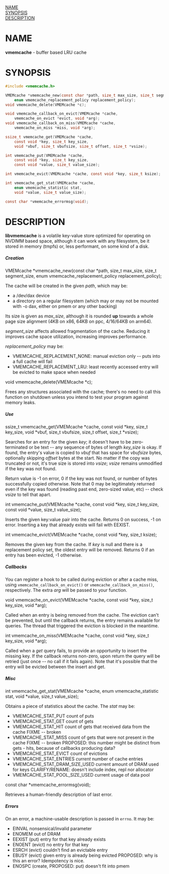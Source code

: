 [NAME](#name)<br />
[SYNOPSIS](#synopsis)<br />
[DESCRIPTION](#description)<br />

# NAME #

**vmemcache** - buffer based LRU cache

# SYNOPSIS #

```c
#include <vmemcache.h>

VMEMcache *vmemcache_new(const char *path, size_t max_size, size_t segment_size,
	enum vmemcache_replacement_policy replacement_policy);
void vmemcache_delete(VMEMcache *c);

void vmemcache_callback_on_evict(VMEMcache *cache,
	vmemcache_on_evict *evict, void *arg);
void vmemcache_callback_on_miss(VMEMcache *cache,
	vmemcache_on_miss *miss, void *arg);

ssize_t vmemcache_get(VMEMcache *cache,
	const void *key, size_t key_size,
	void *vbuf, size_t vbufsize, size_t offset, size_t *vsize);

int vmemcache_put(VMEMcache *cache,
	const void *key, size_t key_size,
	const void *value, size_t value_size);

int vmemcache_evict(VMEMcache *cache, const void *key, size_t ksize);

int vmemcache_get_stat(VMEMcache *cache,
	enum vmemcache_statistic stat,
	void *value, size_t value_size);

const char *vmemcache_errormsg(void);
```

# DESCRIPTION #

**libvmemcache** is a volatile key-value store optimized for operating on
NVDIMM based space, although it can work with any filesystem, be it stored
in memory (tmpfs) or, less performant, on some kind of a disk.


##### Creation #####

VMEMcache *vmemcache_new(const char *path, size_t max_size, size_t segment_size,
	enum vmemcache_replacement_policy replacement_policy);

The cache will be created in the given *path*, which may be:
 * a /dev/dax device
 * a directory on a regular filesystem (which may or may not be mounted with
   -o dax, either on pmem or any other backing)

Its size is given as *max_size*, although it is rounded **up** towards a
whole page size alignment (4KB on x86, 64KB on ppc, 4/16/64KB on arm64).

*segment_size* affects allowed fragmentation of the cache.  Reducing it
improves cache space utilization, increasing improves performance.

*replacement_policy* may be:
 * VMEMCACHE_REPLACEMENT_NONE: manual eviction only -- puts into a full
   cache will fail
 * VMEMCACHE_REPLACEMENT_LRU: least recently accessed entry will be evicted
   to make space when needed


void vmemcache_delete(VMEMcache *c);

Frees any structures associated with the cache; there's no need to call
this function on shutdown unless you intend to test your program against
memory leaks.


##### Use #####

ssize_t vmemcache_get(VMEMcache *cache,
	const void *key, size_t key_size,
	void *vbuf, size_t vbufsize, size_t offset, size_t *vsize);

Searches for an entry for the given *key*; it doesn't have to be
zero-terminated or be text -- any sequence of bytes of length *key_size*
is okay.  If found, the entry's value is copied to *vbuf* that has space
for *vbufsize* bytes, optionally skipping *offset* bytes at the start.
No matter if the copy was truncated or not, it's true size is stored into
*vsize*; *vsize* remains unmodified if the key was not found.

Return value is -1 on error, 0 if the key was not found, or number of bytes
successfully copied otherwise.  Note that 0 may be legitimately returned
even if the key was found (reading past end, zero-sized value, etc) --
check *vsize* to tell that apart.


int vmemcache_put(VMEMcache *cache,
	const void *key, size_t key_size,
	const void *value, size_t value_size);

Inserts the given key:value pair into the cache.  Returns 0 on success,
-1 on error.  Inserting a key that already exists will fail with EEXIST.


int vmemcache_evict(VMEMcache *cache, const void *key, size_t ksize);

Removes the given key from the cache.  If *key* is null and there is a
replacement policy set, the oldest entry will be removed.  Returns 0 if
an entry has been evicted, -1 otherwise.


##### Callbacks #####

You can register a hook to be called during eviction or after a cache miss,
using ``vmemcache_callback_on_evict()`` or ``vmemcache_callback_on_miss()``,
respectively.  The extra *arg* will be passed to your function.

void vmemcache_on_evict(VMEMcache *cache,
	const void *key, size_t key_size, void *arg);

Called when an entry is being removed from the cache.  The eviction can't
be prevented, but until the callback returns, the entry remains available
for queries.  The thread that triggered the eviction is blocked in the
meantime.


int vmemcache_on_miss(VMEMcache *cache,
	const void *key, size_t key_size, void *arg);

Called when a *get* query fails, to provide an opportunity to insert the
missing key.  If the callback returns non-zero, upon return the query will
be retried (just once -- no call if it fails again).  Note that it's
possible that the entry will be evicted between the insert and get.


##### Misc #####

int vmemcache_get_stat(VMEMcache *cache,
	enum vmemcache_statistic stat,
	void *value, size_t value_size);

Obtains a piece of statistics about the cache.  The *stat* may be:
 * VMEMCACHE_STAT_PUT
	count of puts
 * VMEMCACHE_STAT_GET
	count of gets
 * VMEMCACHE_STAT_HIT
	count of gets that received data from the cache
	FIXME -- broken
 * VMEMCACHE_STAT_MISS
	count of gets that were not present in the cache
	FIXME -- broken
	PROPOSED: this number might be distinct from gets - hits, because of
	callbacks producing data?
 * VMEMCACHE_STAT_EVICT
	count of evictions
 * VMEMCACHE_STAT_ENTRIES
	*current* number of cache entries
 * VMEMCACHE_STAT_DRAM_SIZE_USED
	current amount of DRAM used for keys
	CLARIFY/RENAME: doesn't include index, repl nor allocator
 * VMEMCACHE_STAT_POOL_SIZE_USED
	current usage of data pool


const char *vmemcache_errormsg(void);

Retrieves a human-friendly description of last error.


##### Errors #####

On an error, a machine-usable description is passed in ``errno``.  It may
be:
 * EINVAL
	nonsensical/invalid parameter
 * ENOMEM
	out of DRAM
 * EEXIST
	(put) entry for that key already exists
 * ENOENT
	(evict) no entry for that key
 * ESRCH
	(evict) couldn't find an evictable entry
 * EBUSY
	(evict) given entry is already being evicted
	PROPOSED: why is this an error?  Idempotency is nice.
 * ENOSPC
	(create, PROPOSED: put) doesn't fit into pmem
